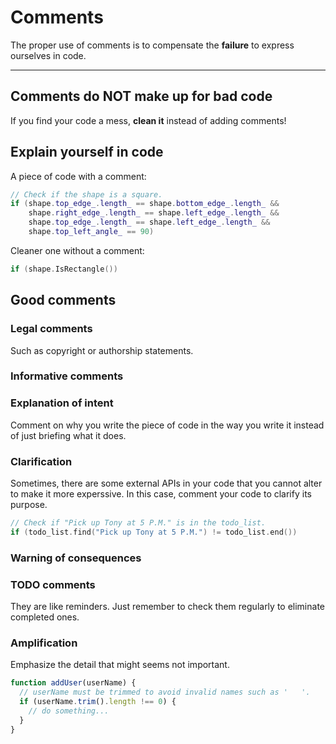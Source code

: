 # Comments

The proper use of comments is to compensate the **failure** to express ourselves in code.

---

## Comments do NOT make up for bad code

If you find your code a mess, **clean it** instead of adding comments!

## Explain yourself in code

A piece of code with a comment:

```cpp
// Check if the shape is a square.
if (shape.top_edge_.length_ == shape.bottom_edge_.length_ &&
    shape.right_edge_.length_ == shape.left_edge_.length_ &&
    shape.top_edge_.length_ == shape.left_edge_.length_ &&
    shape.top_left_angle_ == 90)
```

Cleaner one without a comment:

```cpp
if (shape.IsRectangle())
```

## Good comments

### Legal comments

Such as copyright or authorship statements.

### Informative comments

### Explanation of intent

Comment on why you write the piece of code in the way you write it instead of just briefing what it does.

### Clarification

Sometimes, there are some external APIs in your code that you cannot alter to make it more experssive. In this case, comment your code to clarify its purpose.

```cpp
// Check if "Pick up Tony at 5 P.M." is in the todo_list.
if (todo_list.find("Pick up Tony at 5 P.M.") != todo_list.end())
```

### Warning of consequences

### TODO comments

They are like reminders. Just remember to check them regularly to eliminate completed ones.

### Amplification

Emphasize the detail that might seems not important.

```js
function addUser(userName) {
  // userName must be trimmed to avoid invalid names such as '   '.
  if (userName.trim().length !== 0) {
    // do something...
  }
}
```



